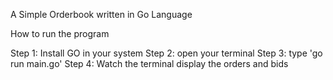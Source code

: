 A Simple Orderbook written in Go Language

How to run the program

Step 1: Install GO in your system
Step 2: open your terminal
Step 3: type 'go run main.go'
Step 4: Watch the terminal display the orders and bids
